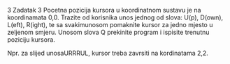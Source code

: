 3  Zadatak 3
Pocetna pozicija kursora u koordinatnom sustavu je na koordinamata 0,0.
Trazite od korisnika unos jednog od slova:  U(p), D(own), L(eft), R(ight),
te sa svakimunosom pomaknite kursor za jedno mjesto u zeljenom smjeru.
Unosom slova Q prekinite program i ispisite trenutnu poziciju kursora.

Npr.  za slijed unosaURRRUL, kursor treba zavrsiti na kordinatama 2,2.
